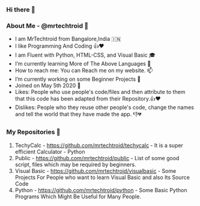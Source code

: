 ### Hi there 👋
### About Me - @mrtechtroid 📙
* I am MrTechtroid from Bangalore,India 🇮🇳
* I like Programming And Coding 👍❤️
* I am Fluent with Python, HTML-CSS, and Visual Basic 🎓
* I’m currently learning More of The Above Languages 🌱
* How to reach me: You can Reach me on my website. 📫
* I’m currently working on some Beginner Projects 🔭
* Joined on May 5th 2020 🎂
* Likes: People who use people's code/files and then attribute to them that this code has been adapted from their Repository.👍❤️
* Dislikes: People who they reuse other people's code, change the names and tell the world that they have made the app. 👎💔
### My Repositories 📁
1. TechyCalc - https://github.com/mrtechtroid/techycalc - It is a super efficient Calculator - Python
2. Public - https://github.com/mrtechtroid/public - List of some good script, files which may be required by beginners. 
3. Visual Basic - https://github.com/mrtechtroid/visualbasic - Some Projects For People who want to learn Visual Basic and also Its Source Code
4. Python - https://github.com/mrtechtroid/python - Some Basic Python Programs Which Might Be Useful for Many People.

